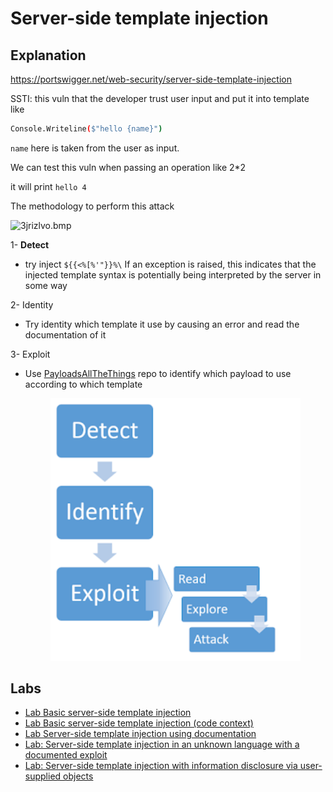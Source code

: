 # Server-side template injection

## Explanation

https://portswigger.net/web-security/server-side-template-injection

SSTI: this vuln that the developer trust user input and put it into template like

```bash
Console.Writeline($"hello {name}")
```

`name` here is taken from the user as input.

We can test this vuln when passing an operation like 2*2

it will print `hello 4` 

The methodology to perform this attack

![3jrizlvo.bmp](https://s3-us-west-2.amazonaws.com/secure.notion-static.com/103b7afd-ce7c-4d6f-b251-c7cd1274e385/3jrizlvo.bmp)

1- **Detect**

- try inject `${{<%[%'"}}%\` If an exception is raised, this indicates that the injected template syntax is potentially being interpreted by the server in some way

2- Identity

- Try identity which template it use by causing an error and read the documentation of it

3- Exploit

- Use [PayloadsAllTheThings](https://github.com/swisskyrepo/PayloadsAllTheThings) repo to identify which payload to use according to which template

  <p align="center" width="100%">
    <img src="image.bmp" width="400" hight="400"/>
  </p>

## Labs
- [Lab Basic server-side template injection](https://github.com/aboelkassem/portswigger-labs/tree/main/Server-side%20template%20injection/Lab%20Basic%20server-side%20template%20injection)
- [Lab Basic server-side template injection (code context)](https://github.com/aboelkassem/portswigger-labs/tree/main/Server-side%20template%20injection/Lab%20Basic%20server-side%20template%20injection%20(code%20context))
- [Lab Server-side template injection using documentation](https://github.com/aboelkassem/portswigger-labs/tree/main/Server-side%20template%20injection/Lab%20Server-side%20template%20injection%20using%20documentation)
- [Lab: Server-side template injection in an unknown language with a documented exploit](https://github.com/aboelkassem/portswigger-labs/tree/main/Server-side%20template%20injection/Lab%20Server-side%20template%20injection%20in%20an%20unknown%20language%20with%20a%20documented%20exploit)
- [Lab: Server-side template injection with information disclosure via user-supplied objects](https://github.com/aboelkassem/portswigger-labs/tree/main/Server-side%20template%20injection/Lab%20Server-side%20template%20injection%20with%20information%20disclosure%20via%20user-supplied%20objects)
